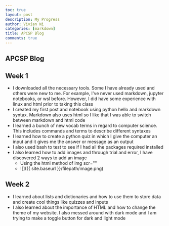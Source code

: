 ```yaml
---
toc: true
layout: post
description: My Progress
author: Vivian Ni
categories: [markdown]
title: APCSP Blog 
comments: true
---
```


<h2>APCSP Blog</h2>

## Week 1
- I downloaded all the necessary tools. Some I have already used and others were new to me. For example, I've never used markdown, jupyter notebooks, or wsl before. However, I did have some experience with linux and html prior to taking this class
- I created my first post and notebook using python hello and markdown syntax. Markdown also uses html so I like that I was able to switch between markdown and html code
- I learned a bunch of new vocab terms in regard to computer science. This includes commands and terms to describe different syntaxes
- I learned how to create a python quiz in which I give the computer an input and it gives me the answer or message as an output
- I also used bash to test to see if I had all the packages required installed
- I also learned how to add images and through trial and error, I have discovered 2 ways to add an image
  - Using the html method of img scr="" 
  - ![]({{ site.baseurl }}/filepath/image.png)  

## Week 2
- I learned about lists and dictionaries and how to use them to store data and create cool things like quizzes and inputs
- I also learned about the importance of HTML and how to change the theme of my website. I also messed around with dark mode and I am trying to make a toggle button for dark and light mode